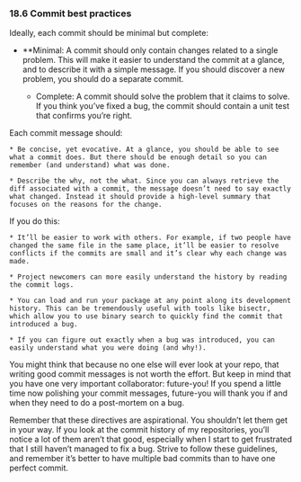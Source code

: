 
### 18.6 Commit best practices

Ideally, each commit should be minimal but complete:

* **Minimal: A commit should only contain changes related to a single problem. This will make it easier to understand the commit at a glance, and to describe it with a simple message. If you should discover a new problem, you should do a separate commit.

    * Complete: A commit should solve the problem that it claims to solve. If you think you’ve fixed a bug, the commit should contain a unit test that confirms you’re right.

Each commit message should:

    * Be concise, yet evocative. At a glance, you should be able to see what a commit does. But there should be enough detail so you can remember (and understand) what was done.

    * Describe the why, not the what. Since you can always retrieve the diff associated with a commit, the message doesn’t need to say exactly what changed. Instead it should provide a high-level summary that focuses on the reasons for the change.

If you do this:

    * It’ll be easier to work with others. For example, if two people have changed the same file in the same place, it’ll be easier to resolve conflicts if the commits are small and it’s clear why each change was made.

    * Project newcomers can more easily understand the history by reading the commit logs.

    * You can load and run your package at any point along its development history. This can be tremendously useful with tools like bisectr, which allow you to use binary search to quickly find the commit that introduced a bug.

    * If you can figure out exactly when a bug was introduced, you can easily understand what you were doing (and why!).

You might think that because no one else will ever look at your repo, that writing good commit messages is not worth the effort. But keep in mind that you have one very important collaborator: future-you! If you spend a little time now polishing your commit messages, future-you will thank you if and when they need to do a post-mortem on a bug.

Remember that these directives are aspirational. You shouldn’t let them get in your way. If you look at the commit history of my repositories, you’ll notice a lot of them aren’t that good, especially when I start to get frustrated that I still haven’t managed to fix a bug. Strive to follow these guidelines, and remember it’s better to have multiple bad commits than to have one perfect commit.

